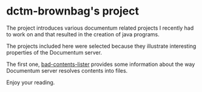 # dctm-brownbag's project

The project introduces various documentum related projects I recently had to
work on and that resulted in the creation of java programs.

The projects included here were selected because they illustrate interesting
properties of the Documentum server.

The first one, [bad-contents-lister](./tree/master/bad-contents-lister)
provides some information about the way Documentum server resolves contents into files.

Enjoy your reading.
